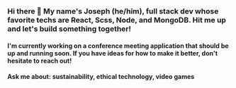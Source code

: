 ### Hi there 👋 My name's Joseph (he/him), full stack dev whose favorite techs are React, Scss, Node, and MongoDB. Hit me up and let's build something together!

#### I'm currently working on a conference meeting application that should be up and running soon. If you have ideas for how to make it better, don't hesitate to reach out!

#### Ask me about: sustainability, ethical technology, video games

<!--
**JosephMcGreene/JosephMcGreene** is a ✨ _special_ ✨ repository because its `README.md` (this file) appears on your GitHub profile.

Here are some ideas to get you started:

- 🌱 I’m currently learning ...
- 🤔 I’m looking for help with ...
- 📫 How to reach me: ...
- ⚡ Fun fact: ...
-->
